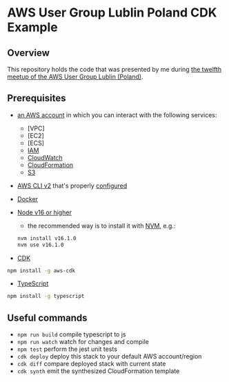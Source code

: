 # AWS User Group Lublin Poland CDK Example

## Overview

This repository holds the code that was presented by me during [the twelfth meetup of the AWS User Group Lublin (Poland)](https://www.youtube.com/watch?v=7mZRCm1dbFY&t=4600s).

## Prerequisites

* [an AWS account](https://aws.amazon.com/premiumsupport/knowledge-center/create-and-activate-aws-account/) in which you can interact with the following services:
  * [VPC]
  * [EC2]
  * [ECS]
  * [IAM](https://docs.aws.amazon.com/IAM/latest/UserGuide/introduction.html)
  * [CloudWatch](https://docs.aws.amazon.com/AmazonCloudWatch/latest/monitoring/WhatIsCloudWatch.html)
  * [CloudFormation](https://docs.aws.amazon.com/AWSCloudFormation/latest/UserGuide/Welcome.html)
  * [S3](https://docs.aws.amazon.com/AmazonS3/latest/userguide/Welcome.html)
* [AWS CLI v2](https://docs.aws.amazon.com/cli/latest/userguide/install-cliv2.html) that's properly [configured](https://docs.aws.amazon.com/cli/latest/userguide/cli-configure-quickstart.html)
* [Docker](https://www.docker.com/)
* [Node v16 or higher](https://nodejs.org/en/)
  * the recommended way is to install it with [NVM](https://github.com/nvm-sh/nvm), e.g.:

  ```bash
  nvm install v16.1.0
  nvm use v16.1.0
  ```

* [CDK](https://docs.aws.amazon.com/cdk/latest/guide/home.html)

```bash
npm install -g aws-cdk
```

* [TypeScript](https://www.typescriptlang.org/)

```bash
npm install -g typescript
```

## Useful commands

* `npm run build`   compile typescript to js
* `npm run watch`   watch for changes and compile
* `npm test`        perform the jest unit tests
* `cdk deploy`      deploy this stack to your default AWS account/region
* `cdk diff`        compare deployed stack with current state
* `cdk synth`       emit the synthesized CloudFormation template
